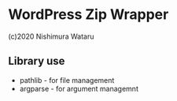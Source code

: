 # WordPress Zip Wrapper
(c)2020 Nishimura Wataru

## Library use
- pathlib - for file management
- argparse - for argument managemnt
